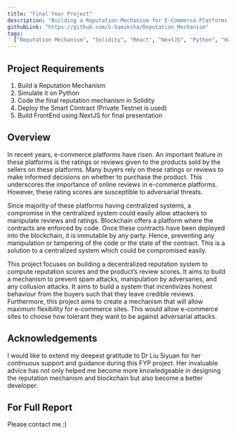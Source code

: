 ```yaml
---
title: "Final Year Project"
description: "Building a Reputation Mechanism for E-Commerce Platforms on Blockchain"
githubLink: "https://github.com/S-Samiksha/Reputation_Mechanism"
tags:
  ["Reputation Mechanism", "Solidity", "React", "NextJS", "Python", "HardHat"]
---
```


## Project Requirements

1. Build a Reputation Mechanism
2. Simulate it on Python
3. Code the final reputation mechanism in Solidity
4. Deploy the Smart Contract (Private Testnet is used)
5. Build FrontEnd using NextJS for final presentation

## Overview

In recent years, e-commerce platforms have risen. An important feature in these platforms is the ratings or reviews given to the products sold by the sellers on these platforms. Many buyers rely on these ratings or reviews to make informed decisions on whether to purchase the product. This underscores the importance of online reviews in e-commerce platforms. However, these rating scores are susceptible to adversarial threats.

Since majority of these platforms having centralized systems, a compromise in the centralized system could easily allow attackers to manipulate reviews and ratings. Blockchain offers a platform where the contracts are enforced by code. Once these contracts have been deployed into the blockchain, it is immutable by any party. Hence, preventing any manipulation or tampering of the code or the state of the contract. This is a solution to a centralized system
which could be compromised easily.

This project focuses on building a decentralized reputation system to compute reputation scores and the product’s review scores. It aims to build a mechanism to prevent spam attacks, manipulation by adversaries, and any collusion attacks. It aims to build a system that incentivizes honest behaviour from the buyers such that they leave credible reviews. Furthermore, this project aims to create a mechanism that will allow maximum flexibility for e-commerce sites. This would allow e-commerce sites to choose how tolerant they want to be against adversarial attacks.

## Acknowledgements

I would like to extend my deepest gratitude to Dr Liu Siyuan for her continuous support and guidance during this FYP project. Her invaluable advice has not only helped me become more knowledgeable in designing the reputation mechanism and blockchain but also become a better developer.

## For Full Report

Please contact me :)
